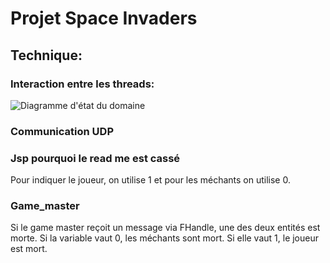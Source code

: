 # Projet Space Invaders

## Technique:

### Interaction entre les threads:
![Diagramme d'état du domaine](http://www.plantuml.com/plantuml/proxy?cache=no&src=https://raw.githubusercontent.com/EmileClement/Space_Invaders/master/Biblio/UML/threads.puml&fmt=svg)

### Communication UDP


### Jsp pourquoi le read me est cassé

Pour indiquer le joueur, on utilise 1 et pour les méchants on utilise 0.

### Game_master

Si le game master reçoit un message via FHandle, une des deux entités est morte. Si la variable vaut 0, les méchants sont mort. Si elle vaut 1, le joueur est mort.

 